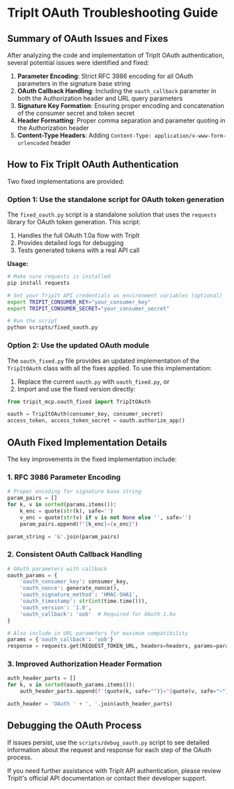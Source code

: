 # TripIt OAuth Troubleshooting Guide

## Summary of OAuth Issues and Fixes

After analyzing the code and implementation of TripIt OAuth authentication, several potential issues were identified and fixed:

1. **Parameter Encoding**: Strict RFC 3986 encoding for all OAuth parameters in the signature base string
2. **OAuth Callback Handling**: Including the `oauth_callback` parameter in both the Authorization header and URL query parameters
3. **Signature Key Formation**: Ensuring proper encoding and concatenation of the consumer secret and token secret
4. **Header Formatting**: Proper comma separation and parameter quoting in the Authorization header
5. **Content-Type Headers**: Adding `Content-Type: application/x-www-form-urlencoded` header

## How to Fix TripIt OAuth Authentication

Two fixed implementations are provided:

### Option 1: Use the standalone script for OAuth token generation

The `fixed_oauth.py` script is a standalone solution that uses the `requests` library for OAuth token generation. This script:

1. Handles the full OAuth 1.0a flow with TripIt
2. Provides detailed logs for debugging
3. Tests generated tokens with a real API call

**Usage:**
```bash
# Make sure requests is installed
pip install requests

# Set your TripIt API credentials as environment variables (optional)
export TRIPIT_CONSUMER_KEY="your_consumer_key"
export TRIPIT_CONSUMER_SECRET="your_consumer_secret"

# Run the script
python scripts/fixed_oauth.py
```

### Option 2: Use the updated OAuth module

The `oauth_fixed.py` file provides an updated implementation of the `TripItOAuth` class with all the fixes applied. To use this implementation:

1. Replace the current `oauth.py` with `oauth_fixed.py`, or
2. Import and use the fixed version directly:

```python
from tripit_mcp.oauth_fixed import TripItOAuth

oauth = TripItOAuth(consumer_key, consumer_secret)
access_token, access_token_secret = oauth.authorize_app()
```

## OAuth Fixed Implementation Details

The key improvements in the fixed implementation include:

### 1. RFC 3986 Parameter Encoding

```python
# Proper encoding for signature base string
param_pairs = []
for k, v in sorted(params.items()):
    k_enc = quote(str(k), safe='')
    v_enc = quote(str(v) if v is not None else '', safe='')
    param_pairs.append(f"{k_enc}={v_enc}")

param_string = '&'.join(param_pairs)
```

### 2. Consistent OAuth Callback Handling

```python
# OAuth parameters with callback
oauth_params = {
    'oauth_consumer_key': consumer_key,
    'oauth_nonce': generate_nonce(),
    'oauth_signature_method': 'HMAC-SHA1',
    'oauth_timestamp': str(int(time.time())),
    'oauth_version': '1.0',
    'oauth_callback': 'oob'  # Required for OAuth 1.0a
}

# Also include in URL parameters for maximum compatibility
params = {'oauth_callback': 'oob'}
response = requests.get(REQUEST_TOKEN_URL, headers=headers, params=params, auth=auth)
```

### 3. Improved Authorization Header Formation

```python
auth_header_parts = []
for k, v in sorted(oauth_params.items()):
    auth_header_parts.append(f'{quote(k, safe="")}="{quote(v, safe="~")}"')

auth_header = 'OAuth ' + ', '.join(auth_header_parts)
```

## Debugging the OAuth Process

If issues persist, use the `scripts/debug_oauth.py` script to see detailed information about the request and response for each step of the OAuth process.

If you need further assistance with TripIt API authentication, please review TripIt's official API documentation or contact their developer support.
